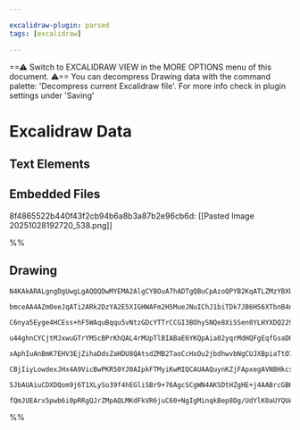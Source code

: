 ```yaml
---

excalidraw-plugin: parsed
tags: [excalidraw]

---
```

==⚠  Switch to EXCALIDRAW VIEW in the MORE OPTIONS menu of this document. ⚠== You can decompress Drawing data with the command palette: 'Decompress current Excalidraw file'. For more info check in plugin settings under 'Saving'


# Excalidraw Data

## Text Elements
## Embedded Files
8f4865522b440f43f2cb94b6a8b3a87b2e96cb6d: [[Pasted Image 20251028192720_538.png]]

%%
## Drawing
```compressed-json
N4KAkARALgngDgUwgLgAQQQDwMYEMA2AlgCYBOuA7hADTgQBuCpAzoQPYB2KqATLZMzYBXUtiRoIACyhQ4zZAHoFAc0JRJQgEYA6bGwC2CgF7N6hbEcK4OCtptbErHALRY8RMpWdx8Q1TdIEfARcZgRmBShcZQUebQB2bQBWGjoghH0EDihmbgBtcDBQMBKIEm4IAEFnAAYAKxgYADMYAEcAawB5ACU2fBhmAGVlAAUACXpUkshYRArCfWikflLM

bmceAA4AZm0eeJqATi2ARk2DzYA2E5XIGHWAFm2H5MueJNuIChJ1biTDk7JB6HS6XTbnB4neI8PiFSCSBCEZTSbiXJKw6YQazKYLcGqfZhQUhsdoIADCfTYpAqROszDguEC2SmpU0uGw7WUxKEHGIFPwVJp5A49MZWSgLMgTUI+Hwg1guIkgg8koghOJpIA6j9JNwMaV1SSEPKYIr0Mryp9uciOOFcmgbnCIGwGdg1PcHTV8U6ucI4ABJYj21B5A

C6nya5Eyge4HCEss+hF5WAquBqqu5vNtzGDcYTTrCCGI3BOhySNQe8XiSSen0YLHYXDQ229mPrrE4ADlOGI9Sdnv3LvETo7MYRmAARdJQIvcJoEMKfTTCXkAUWCmWyufj+E+QjgxFwM+LDvi10uDy9PFBXs+RA47VjO7vbA5s7Q8/wi4LUSgQmDECILySbKKq0rBDGEibE0DxXEk6I8JoDyXjB2xNDw2CaIcDyaJcuCbJo2z4fEmg8AgIKYZcxYE

u44ghnCYCjtMJxwuGTrYMScBPrKhQAL4rMUpTlBIABaE6YKQpAia02yqrMdHQFgEqfGsaDONsgLHEk8SbCc7yfB6qDOOWgI8NsmynPpTrfMQvxoJsnwIkiKJoFZmLYmarYGkSRr8oKEgAMQnAgwXBaqbIcr6PJ8pS1ISLSIoMkyylOuBcoKgpFrUT+GoINqtm6q5BI+aSJpmmqfSWk61qSNmwZMZALrsu6Ja3j63IBkG+RsZika4NGJ6oHmu5Okm

xAphIuAnBmK7EHV3EjZihaDdsZaHDU8QAtsdZMB2TaoCcHxOu2jbdhwvbNgCUJXBpiaTtO76oESQgIEus3rhk4rbvmmL7oex4lmeJwXl6q1JNs+qQPej5oMNL5voNn7fpiM6YBKEgZpQAAqSkVGBnBQIMhBGHRPBeVKBMAGL9TKhlHSjSmVEQyj7RAwRNClbZMFA5gEEzSKs1ALqqno2S4EmTCQUNz5OlSSJJgQONo3jny4EIQvdOExN0c9r1Ove

CBjIiyLowdexJHx4A9VicBwPKR50YJ0AIpkFTMyiKwMIQCAUAAQuynKZjFApxegAVNBHkcshA2AiMl/ozvo8q5X5ocQEFIWZ9HseSeKCcZP7kVB6nQp0kl4rZ3HeeJ5TMrpaamWVdlpQ5/HifJ0a+V2bwnut9XGQd6VGUVFlle59k+f6L0fi1XaJa91XE+J50rotZ6Xkx4vUCT5TVM0/0fwL+P281wTRMk3qG990vGRK1A/Ms27CAc2PbcD1EpD3

5JbAUAiuCDXDQom9j6T1XLySo39f4hEGliSBr9+76AgcSCgWN4AKSDtHZgHE+j4AABrcGBHEemAhsGygAJqonRNoGobxiEQCMGwAw3BBKQHoAQF6JY+JHzflPWa80JAYM9lyEg59SYb2EcQeUCAuJoDoRIgAsmwcaYDcCaGCIjBcetSgSJLmgFhEBfZ9BgaQZQbIAAUPAoTUF4FYmx8RrE1GSAASlVJrZQ8ZGQVBMeYsy+JeAtmsb4hxziIBcKAd

fQmJUEArx5pwb6i0pRRgQJrZMpAQLMKdFkVR6juC60+NgIgMinqkBep8Dg/UdYlK0aUYQUADa5KqWEmpmg6gIGwDkQY5S4CKOUeUtRj0kbVKxO0wgjAsaMPwBklGaCR7pBGZwEW/4hb6FQXMWGMtMQCgRnOTRd5Qj3xGWMiZC1LZgH4nQcC4RmG8RALxIAA=
```
%%